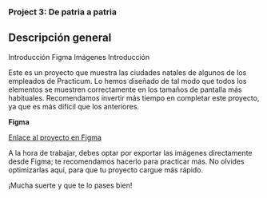 ### Project 3: De patria a patria
## Descripción general
Introducción
Figma
Imágenes
Introducción

Este es un proyecto que muestra las ciudades natales de algunos de los empleados de Practicum. Lo hemos diseñado de tal modo que todos los elementos se muestren correctamente en los tamaños de pantalla más habituales. Recomendamos invertir más tiempo en completar este proyecto, ya que es más difícil que los anteriores.

**Figma**

[Enlace al proyecto en Figma](https://www.figma.com/file/ZW8wxTYTZH2czTTfDMVHWq/WEB%2C-Sprint-3-%3A-De-patria-a-patria-%7C-desktop-%2B-mobile?node-id=0%3A1)


A la hora de trabajar, debes optar por exportar las imágenes directamente desde Figma; te recomendamos hacerlo para practicar más. No olvides optimizarlas aquí, para que tu proyecto cargue más rápido.

¡Mucha suerte y que te lo pases bien!